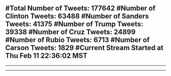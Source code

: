 #Total Number of Tweets: 177642 
#Number of Clinton Tweets: 63488
#Number of Sanders Tweets: 41375
#Number of Trump Tweets: 39338
#Number of Cruz Tweets: 24899
#Number of Rubio Tweets: 6713
#Number of Carson Tweets: 1829
#Current Stream Started at Thu Feb 11 22:36:02 MST
---
---
---
